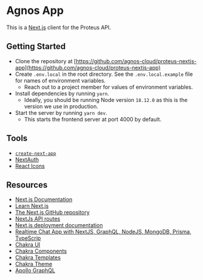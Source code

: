 # Agnos App

This is a [Next.js](https://nextjs.org/) client for the Proteus API.

## Getting Started

- Clone the repository at [https://github.com/agnos-cloud/proteus-nextjs-app](https://github.com/agnos-cloud/proteus-nextjs-app)
- Create `.env.local` in the root directory. See the `.env.local.example` file for names of environment variables.
  - Reach out to a project member for values of environment variables.
- Install dependencies by running `yarn`.
  - Ideally, you should be running Node version `18.12.0` as this is the version we use in production.
- Start the server by running `yarn dev`.
  - This starts the frontend server at port 4000 by default.

## Tools

- [`create-next-app`](https://github.com/vercel/next.js/tree/canary/packages/create-next-app)
- [NextAuth](https://next-auth.js.org/)
- [React Icons](https://react-icons.github.io/react-icons)

## Resources

- [Next.js Documentation](https://nextjs.org/docs)
- [Learn Next.js](https://nextjs.org/learn)
- [The Next.js GitHub repository](https://github.com/vercel/next.js/)
- [NextJs API routes](https://nextjs.org/docs/api-routes/introduction)
- [Next.js deployment documentation](https://nextjs.org/docs/deployment)
- [Realtime Chat App with NextJS, GraphQL, NodeJS, MongoDB, Prisma, TypeScrip](https://www.youtube.com/watch?v=mj_Qe2jBYS4)
- [Chakra UI](https://chakra-ui.com/)
- [Chakra Components](https://chakra-ui.com/docs/components)
- [Chakra Templates](https://chakra-templates.dev/)
- [Chakra Theme](https://chakra-ui.com/docs/styled-system/theme)
- [Apollo GraphQL](https://www.apollographql.com/)

